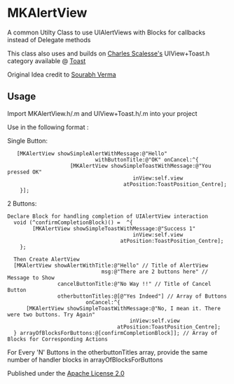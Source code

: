 # MKAlertView
A common Utilty Class to use UIAlertViews with Blocks for callbacks instead of Delegate methods

This class also uses and builds on [Charles Scalesse's](https://github.com/scalessec)  UIView+Toast.h category available @ [Toast](https://github.com/scalessec/Toast)

Original Idea credit to [Sourabh Verma](https://github.com/sourabhverma)

## Usage
Import MKAlertView.h/.m and UIView+Toast.h/.m into your project

Use in the following format :
  
  Single Button:
  
       [MKAlertView showSimpleAlertWithMessage:@"Hello" 
                                withButtonTitle:@"OK" onCancel:^{
                        [MKAlertView showSimpleToastWithMessage:@"You pressed OK"
                                            inView:self.view
                                         atPosition:ToastPosition_Centre];
        }];

  2 Buttons:
  
    Declare Block for handling completion of UIAlertView interaction
      void (^confirmCompletionBlock)() =  ^{
            [MKAlertView showSimpleToastWithMessage:@"Success 1"
                                            inView:self.view
                                        atPosition:ToastPosition_Centre];
        };
      
      Then Create AlertView
      [MKAlertView showAlertWithTitle:@"Hello" // Title of AlertView
                                  msg:@"There are 2 buttons here" // Message to Show
                    cancelButtonTitle:@"No Way !!" // Title of Cancel Button
                    otherbuttonTitles:@[@"Yes Indeed"] // Array of Buttons
                             onCancel:^{
          [MKAlertView showSimpleToastWithMessage:@"No, I mean it. There were two buttons. Try Again"
                                           inView:self.view
                                       atPosition:ToastPosition_Centre];
      } arrayOfBlocksForButtons:@[confirmCompletionBlock]]; // Array of Blocks for Corresponding Actions

  For Every 'N' Buttons in the otherbuttonTitles array, provide the same number of handler blocks in arrayOfBlocksForButtons


Published under the [Apache License 2.0](http://www.apache.org/licenses/LICENSE-2.0.txt)
